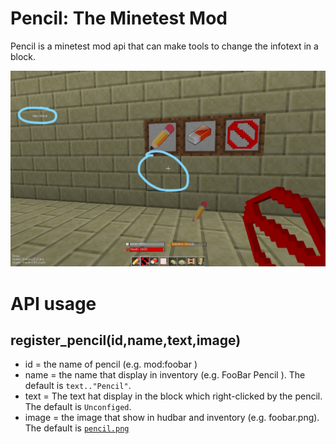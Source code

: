 # Pencil: The Minetest Mod
Pencil is a minetest mod api that can make tools to change the infotext in a block.

![Screenshot](https://raw.githubusercontent.com/Emojigit/minetest-pencil/master/Inkedscreenshot_20200709_185325_LI.jpg)

# API usage
## register_pencil(id,name,text,image)

 - id = the name of pencil (e.g. mod:foobar )
 - name = the name that display in inventory (e.g. FooBar Pencil ). The default is `text.."Pencil"`.
 - text = The text hat display in the block which right-clicked by the pencil. The default is `Unconfiged`.
 - image = the image that show in hudbar and inventory (e.g. foobar.png). The default is [`pencil.png`](https://github.com/Emojigit/minetest-pencil/blob/master/pencil/textures/pencil.png)
